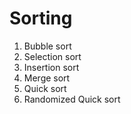 # Sorting

1. Bubble sort
2. Selection sort
3. Insertion sort
4. Merge sort
5. Quick sort
6. Randomized Quick sort
